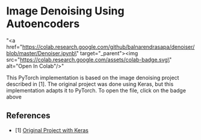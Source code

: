 # Image Denoising Using Autoencoders

 "<a href=\"https://colab.research.google.com/github/balnarendrasapa/denoiser/blob/master/Denoiser.ipynb\" target=\"_parent\"><img src=\"https://colab.research.google.com/assets/colab-badge.svg\" alt=\"Open In Colab\"/></a>"

This PyTorch implementation is based on the image denoising project described in [1]. The original project was done using Keras, but this implementation adapts it to PyTorch. To open the file, click on the badge above

## References

- [1] [Original Project with Keras](https://www.analyticsvidhya.com/blog/2021/07/image-denoising-using-autoencoders-a-beginners-guide-to-deep-learning-project/)
